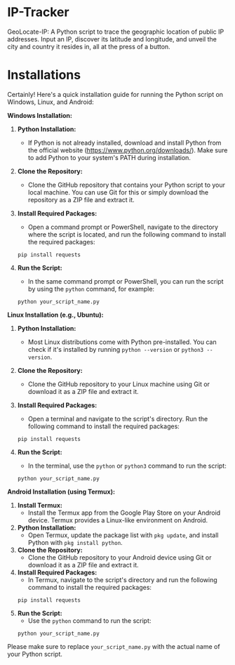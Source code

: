 # IP-Tracker
GeoLocate-IP: A Python script to trace the geographic location of public IP addresses. Input an IP, discover its latitude and longitude, and unveil the city and country it resides in, all at the press of a button.
# Installations
Certainly! Here's a quick installation guide for running the Python script on Windows, Linux, and Android:

**Windows Installation:**
1. **Python Installation:**
   - If Python is not already installed, download and install Python from the official website (https://www.python.org/downloads/). Make sure to add Python to your system's PATH during installation.

2. **Clone the Repository:**
   - Clone the GitHub repository that contains your Python script to your local machine. You can use Git for this or simply download the repository as a ZIP file and extract it.

3. **Install Required Packages:**
   - Open a command prompt or PowerShell, navigate to the directory where the script is located, and run the following command to install the required packages:
   ```
   pip install requests
   ```
4. **Run the Script:**
   - In the same command prompt or PowerShell, you can run the script by using the `python` command, for example:
   ```
   python your_script_name.py
   ```
**Linux Installation (e.g., Ubuntu):**
1. **Python Installation:**
   - Most Linux distributions come with Python pre-installed. You can check if it's installed by running `python --version` or `python3 --version`.
2. **Clone the Repository:**
   - Clone the GitHub repository to your Linux machine using Git or download it as a ZIP file and extract it.

3. **Install Required Packages:**
   - Open a terminal and navigate to the script's directory. Run the following command to install the required packages:
   ```
   pip install requests
   ```
4. **Run the Script:**
   - In the terminal, use the `python` or `python3` command to run the script:
   ```
   python your_script_name.py
   ```
**Android Installation (using Termux):**
1. **Install Termux:**
   - Install the Termux app from the Google Play Store on your Android device. Termux provides a Linux-like environment on Android.
2. **Python Installation:**
   - Open Termux, update the package list with `pkg update`, and install Python with `pkg install python`.
3. **Clone the Repository:**
   - Clone the GitHub repository to your Android device using Git or download it as a ZIP file and extract it.
4. **Install Required Packages:**
   - In Termux, navigate to the script's directory and run the following command to install the required packages:
   ```
   pip install requests
   ```
5. **Run the Script:**
   - Use the `python` command to run the script:
   ```
   python your_script_name.py
   ```
Please make sure to replace `your_script_name.py` with the actual name of your Python script.
